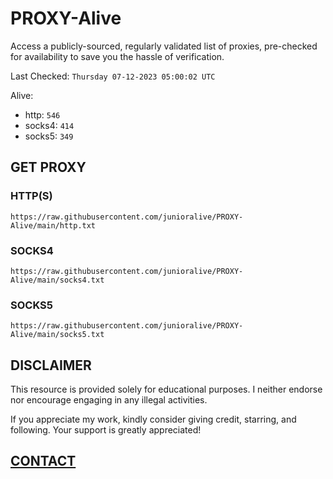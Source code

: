 # PROXY-Alive

Access a publicly-sourced, regularly validated list of proxies, pre-checked for availability to save you the hassle of verification.

Last Checked: `Thursday 07-12-2023 05:00:02 UTC`

Alive:
- http: `546`
- socks4: `414`
- socks5: `349`

## GET PROXY

### HTTP(S)

```https://raw.githubusercontent.com/junioralive/PROXY-Alive/main/http.txt```

### SOCKS4

```https://raw.githubusercontent.com/junioralive/PROXY-Alive/main/socks4.txt```

### SOCKS5

```https://raw.githubusercontent.com/junioralive/PROXY-Alive/main/socks5.txt```

## DISCLAIMER

This resource is provided solely for educational purposes. I neither endorse nor encourage engaging in any illegal activities.

If you appreciate my work, kindly consider giving credit, starring, and following. Your support is greatly appreciated! 

## [CONTACT](https://t.me/TheJuniorAlive)
